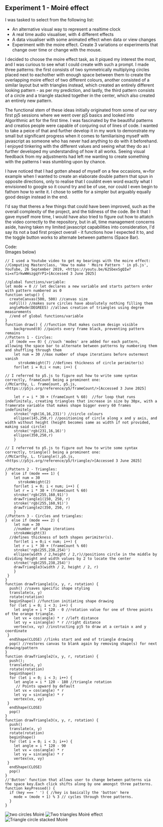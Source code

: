 ## Experiment 1 - Moiré effect
I was tasked to select from the following list:

- An alternative visual way to represent a realtime clock
- A real time audio visualiser, with 4 different effects
- A data visualiser with some animated effect when data or view changes 
- Experiment with the moire effect. Create 3 variations or experiments that change over time or change with the mouse.

I decided to choose the moire effect task, as it piqued my interest the most, and I was curious to see what I could create with such a prompt. I made three patterns: the first consists of two symmetrically multiplying circles placed next to eachother with enough space between them to create the overlapping moire effect of two different colours, another consisted of a similar layout but with triangles instead, which created an entirely different looking pattern - as per my prediction, and lastly, the third pattern consists of a circle and a triangle stacked together in the center, which also created an entirely new pattern.

The functional stem of these ideas initially originated from some of our very first pj5 sessions where we went over pj5 basics and looked into Algorithmic art for the first time. I was fascinated by the beautiful patterns and creatios people were capable of conjuring out of lines of code. I wanted to take a peice of that and further develop it in my work to demonstrate my small but significant progress when it comes to familiarising myself with javascript as someone who has never had anything to do with it beforehand. I enjoyed tinkering with the different values and seeing what they do as I further developed my understanding of how it all works. Seeing visual feedback from my adjustments had left me wanting to create something with the patterns I was stumbling upon by chance.

I have noticed that I had gotten ahead of myself on a few occasions, w=for example when I wanted to create an elaborate double pattern that spun in opposite directions, only to realise that I couldnt even word exactly what I envisioned to google so it cound try and be of use, nor could I even begin to fathom how to write it. I chose to settle for a simpler but arguably equally good design instead in the end.
 
I'd say that theres a few things that could have been improved, such as the overall complexity of the project, and the tidiness of the code. Be it that I gave myself more time, I would have also tried to figure out how to attatch the video correctly to the repository, but in all, time management concerns aside, having taken my limited javascript capabilities into consideration, I'd say its not a bad first project overall - it functions how I expected it to, and the toggle button works to alternate between patterns (Space Bar).


Code:  
(Images below)

```
// I used a Youtube video to get my bearings with the moire effect:
//Computing Masterclass, 'How to make ' Moire Pattern ' in p5.js', YouTube, 26 September 2019, <https://youtu.be/62SbexSgQIw?si=xf1rkwWWszgqYrP1>[Accessed 3 June 2025]

//global functions/variable:
let mode = 0 // let declares a new variable and starts pattern order with pattern numbered as 0
function setup() {
  createCanvas(500, 500) //canvas size
  noFill() //makes sure circles have absolutely nothing filling them
  angleMode(DEGREES) //allows creation of triangles using degree measurements
  //end of global functions/variable
}
function draw() { //function that makes custom design visible
    background(0) //paints every frame black, preventing pattern remains
//Pattern 1 - Circles:
  if (mode === 0) { //such 'modes' are added for each pattern, allowing the space bar to alternate between patterns by numbering them and shuffling through them
    let num = 30 //max number of shape iterations before outermost vanish
      strokeWeight(7) //defines thickness of circle perimiter(s)
    for(let i = 0;i < num; i++) { 
      
// I referred to p5.js to figure out how to write some syntax correctly, frameCount being a prominent one:
//McCarthy, L. frameCount, p5.js, <https://p5js.org/reference/p5/frameCount/>[Accessed 3 June 2025]
      
    let r = i * 30 + (frameCount % 60)  //for loop that runs indefinitely, creating triangles that increase in size by 30px, with a framerate variable that makes shape bigger every 60 frames indefinitely
    stroke('rgb(16,16,231)') //circle colours
    ellipse(145,250,r) //positioning of circle along x and y axis, and width without height (height becomes same as width if not provided, making said circle)
    stroke('rgb(231,16,16)') 
    ellipse(350,250,r)
    }
    
// I referred to p5.js to figure out how to write some syntax correctly, triangle() being a prominent one:
//McCarthy, L. triangle(),p5.js, <https://p5js.org/reference/p5/triangle/>[Accessed 3 June 2025]
    
//Pattern 2 - Triangles:
}  else if (mode === 1) { 
    let num = 30
      strokeWeight(2)
    for(let i = 0; i < num; i++) { 
    let r = i * 30 + (frameCount % 60) 
    stroke('rgb(255,160,91)')
    drawTriangle1(150, 250, r)
    stroke('rgb(255,160,91)')
    drawTriangle2(350, 250, r)
    }
//Pattern 3 - Circles and triangles:
}  else if (mode === 2) {
    let num = 30
    //number of shape iterations
    strokeWeight(3)
  //defines thickness of both shapes perimiter(s).
    for(let i = 0;i < num; i++) { 
    let r = i * 30 + (frameCount % 60)
    stroke('rgb(255,238,254)')
    ellipse(width / 2,height / 2,r)//positions circle in the middle by dividing height and width values by 2 to locate the center
    stroke('rgb(255,238,254)')
    drawTriangle3(width / 2, height / 2, r)
    }
 }
}
function drawTriangle1(x, y, r, rotation) {
  push() //saves specific shape styling
  translate(x, y)
  rotate(rotation)
  beginShape() //function initiating shape drawing
  for (let i = 0; i < 3; i++) {
    let angle = i * 120 - 0 //rotation value for one of three points of the orange triangle.
    let vx = cos(angle) * r //left distance
    let vy = sin(angle) * r //right distance
    vertex(vx, vy) //instructing pj5 to draw at a certain x and y coordinate
 }
  endShape(CLOSE) //links start and end of triangle drawing
  pop() //restores canvas to blank again by removing shape(s) for next drawing/pattern
}
function drawTriangle2(x, y, r, rotation) {
  push();
  translate(x, y)
  rotate(rotation)
  beginShape()
  for (let i = 0; i < 3; i++) {
    let angle = i * 120 - 180 //triangle rotation
     // Points upward by default
    let vx = cos(angle) * r
    let vy = sin(angle) * r
    vertex(vx, vy)
 }
  endShape(CLOSE)
  pop()
}
function drawTriangle3(x, y, r, rotation) {
  push()
  translate(x, y)
  rotate(rotation)
  beginShape()
  for (let i = 0; i < 3; i++) {
    let angle = i * 120 - 90
    let vx = cos(angle) * r
    let vy = sin(angle) * r
    vertex(vx, vy)
 }
  endShape(CLOSE)
  pop()
}
//'Button' function that allows user to change between patterns via the space key.Each click shifts along by one amongst three patterns.
function keyPressed() {  
  if (key === ' ') { //key is basically the 'button' here
    mode = (mode + 1) % 3 // cycles through three patterns.
  }  
}
```
![two circles Moiré](https://github.com/Vixl24/CCO4104-VA-Creative-Coding-Portfolio/blob/main/two_circles_moire.png)
![Two triangles Moiré effect](https://github.com/Vixl24/CCO4104-VA-Creative-Coding-Portfolio/blob/main/two_triangles_moire.png)
![Triangle circle stacked Moiré](https://github.com/Vixl24/CCO4104-VA-Creative-Coding-Portfolio/blob/main/triangle_circle_stacked_moire.png)
